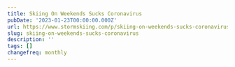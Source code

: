 ```yaml
---
title: Skiing On Weekends Sucks Coronavirus
pubDate: '2023-01-23T00:00:00.000Z'
url: https://www.stormskiing.com/p/skiing-on-weekends-sucks-coronavirus
slug: skiing-on-weekends-sucks-coronavirus
description: ''
tags: []
changefreq: monthly
---
```


<!-- Add post content below -->
